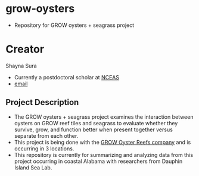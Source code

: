 # grow-oysters
- Repository for GROW oysters + seagrass project

# Creator
Shayna Sura
- Currently a postdoctoral scholar at [NCEAS](https://www.nceas.ucsb.edu)
- [email](sura@nceas.ucsb.edu)

## Project Description
- The GROW oysters + seagrass project examines the interaction between oysters on GROW reef tiles and seagrass to evaluate whether they survive, grow, and function better when present together versus separate from each other.
- This project is being done with the [GROW Oyster Reefs company](https://www.growoysterreefs.com) and is occurring in 3 locations.
- This repository is currently for summarizing and analyzing data from this project occurring in coastal Alabama with researchers from Dauphin Island Sea Lab.

